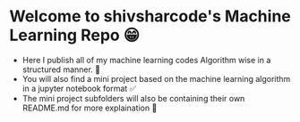 # Welcome to shivsharcode's Machine Learning Repo 😁

* Here I publish all of my machine learning codes Algorithm wise in a structured manner. 🚀
* You will also find a mini project based on the machine learning algorithm in a jupyter notebook format ✅
* The mini project subfolders will also be containing their own README.md for more explaination 📁
